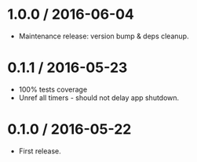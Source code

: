 1.0.0 / 2016-06-04
==================

- Maintenance release: version bump & deps cleanup.


0.1.1 / 2016-05-23
==================

- 100% tests coverage
- Unref all timers - should not delay app shutdown.


0.1.0 / 2016-05-22
==================

- First release.
